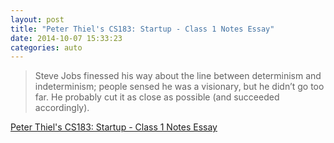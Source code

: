 ```yaml
---
layout: post
title: "Peter Thiel's CS183: Startup - Class 1 Notes Essay"
date: 2014-10-07 15:33:23
categories: auto
---
```


> Steve Jobs finessed his way about the line between determinism and indeterminism; people sensed he was a visionary, but he didn’t go too far. He probably cut it as close as possible (and succeeded accordingly).

 <!-- --> 

[Peter Thiel's CS183: Startup - Class 1 Notes Essay](http://blakemasters.com/post/20400301508/cs183class1)